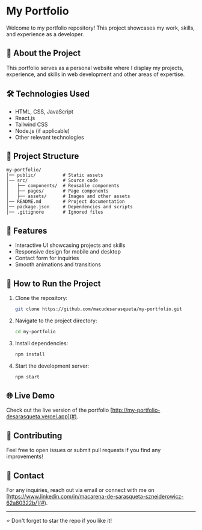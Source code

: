 # My Portfolio

Welcome to my portfolio repository! This project showcases my work, skills, and experience as a developer.

## 🚀 About the Project
This portfolio serves as a personal website where I display my projects, experience, and skills in web development and other areas of expertise.

## 🛠 Technologies Used
- HTML, CSS, JavaScript
- React.js
- Tailwind CSS
- Node.js (if applicable)
- Other relevant technologies

## 📂 Project Structure
```
my-portfolio/
│── public/          # Static assets
│── src/             # Source code
│   ├── components/  # Reusable components
│   ├── pages/       # Page components
│   ├── assets/      # Images and other assets
│── README.md        # Project documentation
│── package.json     # Dependencies and scripts
│── .gitignore       # Ignored files
```

## 🎨 Features
- Interactive UI showcasing projects and skills
- Responsive design for mobile and desktop
- Contact form for inquiries
- Smooth animations and transitions

## 📌 How to Run the Project
1. Clone the repository:
   ```sh
   git clone https://github.com/macudesarasqueta/my-portfolio.git
   ```
2. Navigate to the project directory:
   ```sh
   cd my-portfolio
   ```
3. Install dependencies:
   ```sh
   npm install
   ```
4. Start the development server:
   ```sh
   npm start
   ```

## 🌐 Live Demo
Check out the live version of the portfolio [http://my-portfolio-desarasqueta.vercel.app](#).

## 🤝 Contributing
Feel free to open issues or submit pull requests if you find any improvements!

## 📧 Contact
For any inquiries, reach out via email or connect with me on [https://www.linkedin.com/in/macarena-de-sarasqueta-szneiderowicz-62a80322b/](#).

---

⭐ Don't forget to star the repo if you like it!
